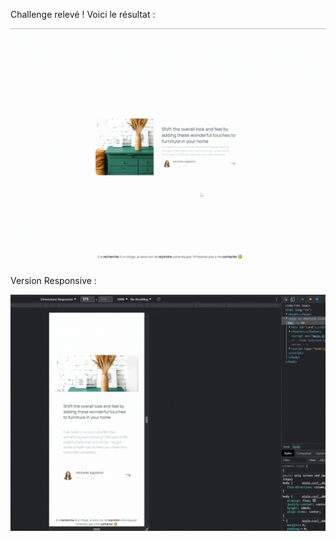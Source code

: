 Challenge relevé ! Voici le résultat : 

![Screenshot](Ch4.gif)


Version Responsive : 

![Screenshot](Ch41.gif)
